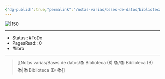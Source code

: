 ```yaml
---
{"dg-publish":true,"permalink":"/notas-varias/bases-de-datos/biblioteca-b/b-el-federalista/"}
---
```


![|150]()

---

- Status:: #ToDo 
- PagesRead:: 0
- #libro

---


> [[Notas varias/Bases de datos/📚 Biblioteca (B) 📚/📚 Biblioteca (B) 📚\|📚 Biblioteca (B) 📚]]